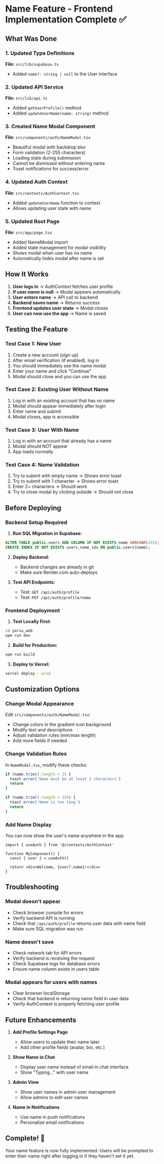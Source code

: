 # Name Feature - Frontend Implementation Complete ✅

## What Was Done

### 1. Updated Type Definitions
**File:** `src/lib/supabase.ts`
- Added `name?: string | null` to the User interface

### 2. Updated API Service
**File:** `src/lib/api.ts`
- Added `getUserProfile()` method
- Added `updateUserName(name: string)` method

### 3. Created Name Modal Component
**File:** `src/components/auth/NameModal.tsx`
- Beautiful modal with backdrop blur
- Form validation (2-255 characters)
- Loading state during submission
- Cannot be dismissed without entering name
- Toast notifications for success/error

### 4. Updated Auth Context
**File:** `src/contexts/AuthContext.tsx`
- Added `updateUserName` function to context
- Allows updating user state with name

### 5. Updated Root Page
**File:** `src/app/page.tsx`
- Added NameModal import
- Added state management for modal visibility
- Shows modal when user has no name
- Automatically hides modal after name is set

## How It Works

1. **User logs in** → AuthContext fetches user profile
2. **If user.name is null** → Modal appears automatically
3. **User enters name** → API call to backend
4. **Backend saves name** → Returns success
5. **Frontend updates user state** → Modal closes
6. **User can now use the app** → Name is saved

## Testing the Feature

### Test Case 1: New User
1. Create a new account (sign up)
2. After email verification (if enabled), log in
3. You should immediately see the name modal
4. Enter your name and click "Continue"
5. Modal should close and you can use the app

### Test Case 2: Existing User Without Name
1. Log in with an existing account that has no name
2. Modal should appear immediately after login
3. Enter name and submit
4. Modal closes, app is accessible

### Test Case 3: User With Name
1. Log in with an account that already has a name
2. Modal should NOT appear
3. App loads normally

### Test Case 4: Name Validation
1. Try to submit with empty name → Shows error toast
2. Try to submit with 1 character → Shows error toast
3. Enter 2+ characters → Should work
4. Try to close modal by clicking outside → Should not close

## Before Deploying

### Backend Setup Required
1. **Run SQL Migration in Supabase:**
```sql
ALTER TABLE public.users ADD COLUMN IF NOT EXISTS name VARCHAR(255);
CREATE INDEX IF NOT EXISTS users_name_idx ON public.users(name);
```

2. **Deploy Backend:**
   - Backend changes are already in git
   - Make sure Render.com auto-deploys

3. **Test API Endpoints:**
   - Test: `GET /api/auth/profile`
   - Test: `PUT /api/auth/profile/name`

### Frontend Deployment
1. **Test Locally First:**
```bash
cd yarsu_web
npm run dev
```

2. **Build for Production:**
```bash
npm run build
```

3. **Deploy to Vercel:**
```bash
vercel deploy --prod
```

## Customization Options

### Change Modal Appearance
Edit `src/components/auth/NameModal.tsx`:
- Change colors in the gradient icon background
- Modify text and descriptions
- Adjust validation rules (min/max length)
- Add more fields if needed

### Change Validation Rules
In `NameModal.tsx`, modify these checks:
```typescript
if (name.trim().length < 2) {
  toast.error('Name must be at least 2 characters')
  return
}

if (name.trim().length > 255) {
  toast.error('Name is too long')
  return
}
```

### Add Name Display
You can now show the user's name anywhere in the app:
```tsx
import { useAuth } from '@/contexts/AuthContext'

function MyComponent() {
  const { user } = useAuth()
  
  return <div>Welcome, {user?.name}!</div>
}
```

## Troubleshooting

### Modal doesn't appear
- Check browser console for errors
- Verify backend API is running
- Check that `/api/auth/profile` returns user data with name field
- Make sure SQL migration was run

### Name doesn't save
- Check network tab for API errors
- Verify backend is receiving the request
- Check Supabase logs for database errors
- Ensure name column exists in users table

### Modal appears for users with names
- Clear browser localStorage
- Check that backend is returning name field in user data
- Verify AuthContext is properly fetching user profile

## Future Enhancements

1. **Add Profile Settings Page**
   - Allow users to update their name later
   - Add other profile fields (avatar, bio, etc.)

2. **Show Name in Chat**
   - Display user name instead of email in chat interface
   - Show "Typing..." with user name

3. **Admin View**
   - Show user names in admin user management
   - Allow admins to edit user names

4. **Name in Notifications**
   - Use name in push notifications
   - Personalize email notifications

## Complete! 🎉

Your name feature is now fully implemented. Users will be prompted to enter their name right after logging in if they haven't set it yet.
